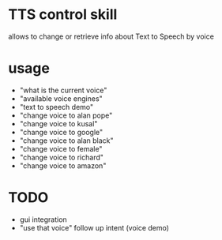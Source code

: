 # TTS control skill

allows to change or retrieve info about Text to Speech by voice

# usage

* "what is the current voice"
* "available voice engines"
* "text to speech demo"
* "change voice to alan pope"
* "change voice to kusal"
* "change voice to google"
* "change voice to alan black"
* "change voice to female"
* "change voice to richard"
* "change voice to amazon"


# TODO

- gui integration
- "use that voice" follow up intent (voice demo)